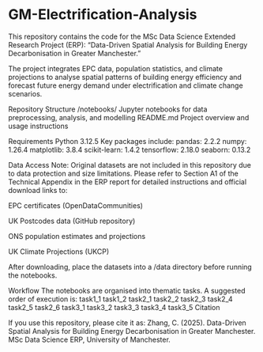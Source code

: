 # GM-Electrification-Analysis
This repository contains the code for the MSc Data Science Extended Research Project (ERP):
“Data-Driven Spatial Analysis for Building Energy Decarbonisation in Greater Manchester.”

The project integrates EPC data, population statistics, and climate projections to analyse spatial patterns of building energy efficiency and forecast future energy demand under electrification and climate change scenarios.

Repository Structure
/notebooks/       Jupyter notebooks for data preprocessing, analysis, and modelling
README.md         Project overview and usage instructions

Requirements
Python 3.12.5
Key packages include:
pandas: 2.2.2
numpy: 1.26.4
matplotlib: 3.8.4
scikit-learn: 1.4.2
tensorflow: 2.18.0
seaborn: 0.13.2

Data Access
Note: Original datasets are not included in this repository due to data protection and size limitations.
Please refer to Section A1 of the Technical Appendix in the ERP report for detailed instructions and official download links to:

EPC certificates (OpenDataCommunities)

UK Postcodes data (GitHub repository)

ONS population estimates and projections

UK Climate Projections (UKCP)

After downloading, place the datasets into a /data directory before running the notebooks.

Workflow
The notebooks are organised into thematic tasks. A suggested order of execution is:
task1_1
task1_2
task2_1
task2_2
task2_3
task2_4
task2_5
task2_6
task3_1
task3_2
task3_3
task3_4
task3_5
Citation

If you use this repository, please cite it as:
Zhang, C. (2025). Data-Driven Spatial Analysis for Building Energy Decarbonisation in Greater Manchester. MSc Data Science ERP, University of Manchester.
